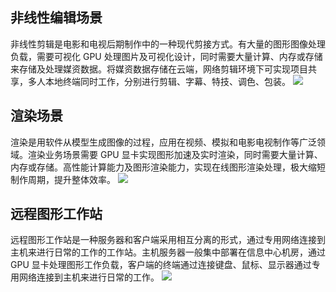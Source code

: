 ## 非线性编辑场景
非线性剪辑是电影和电视后期制作中的一种现代剪接方式。有大量的图形图像处理负载，需要可视化 GPU 处理图片及可视化设计，同时需要大量计算、内存或存储来存储及处理媒资数据。将媒资数据存储在云端，网络剪辑环境下可实现项目共享，多人本地终端同时工作，分别进行剪辑、字幕、特技、调色、包装。
![](https://main.qcloudimg.com/raw/700fac10417bd97c000ae4f1a4c930d3.png)

## 渲染场景
渲染是用软件从模型生成图像的过程，应用在视频、模拟和电影电视制作等广泛领域。渲染业务场景需要 GPU 显卡实现图形加速及实时渲染，同时需要大量计算、内存或存储。高性能计算能力及图形渲染能力，实现在线图形渲染处理，极大缩短制作周期，提升整体效率。
![](https://main.qcloudimg.com/raw/fbcca4cebbeda9193a00c8df92d2f231.png)


## 远程图形工作站
远程图形工作站是一种服务器和客户端采用相互分离的形式，通过专用网络连接到主机来进行日常的工作的工作站。主机服务器一般集中部署在信息中心机房，通过 GPU 显卡处理图形工作负载，客户端的终端通过连接键盘、鼠标、显示器通过专用网络连接到主机来进行日常的工作。
![](https://main.qcloudimg.com/raw/c64406cddc4533cd0651578a995d292e.png)
